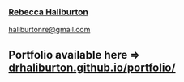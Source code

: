 ### [Rebecca Haliburton](https://www.linkedin.com/in/rhaliburton/)
haliburtonre@gmail.com

## Portfolio available here => [drhaliburton.github.io/portfolio/](https://drhaliburton.github.io/portfolio/)
